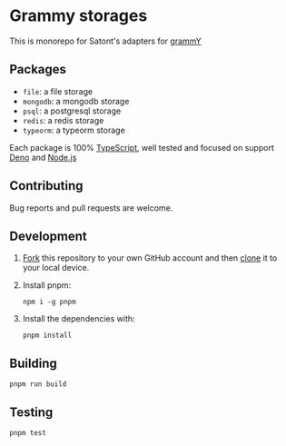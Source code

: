 # Grammy storages

This is monorepo for Satont's adapters for [grammY](https://grammy.dev)

## Packages

- `file`: a file storage
- `mongodb`: a mongodb storage
- `psql`: a postgresql storage
- `redis`: a redis storage
- `typeorm`: a typeorm storage

Each package is 100% [TypeScript](https://www.typescriptlang.org/), well tested and focused on support [Deno](https://deno.land) and [Node.js](https://nodejs.org/en/)


## Contributing

Bug reports and pull requests are welcome.

## Development

1. [Fork](https://help.github.com/articles/fork-a-repo/) this repository to your own GitHub account and then [clone](https://help.github.com/articles/cloning-a-repository/) it to your local device.

2. Install pnpm:
    ```
    npm i -g pnpm
    ```

3. Install the dependencies with:
    ```
    pnpm install
    ```

## Building

```
pnpm run build
```

## Testing

```
pnpm test
```

